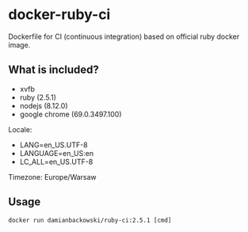 # docker-ruby-ci

Dockerfile for CI (continuous integration) based on official ruby docker image.

## What is included?

* xvfb
* ruby (2.5.1)
* nodejs (8.12.0)
* google chrome (69.0.3497.100)

Locale:

* LANG=en_US.UTF-8
* LANGUAGE=en_US:en
* LC_ALL=en_US.UTF-8

Timezone: Europe/Warsaw

## Usage

```
docker run damianbackowski/ruby-ci:2.5.1 [cmd]
```
